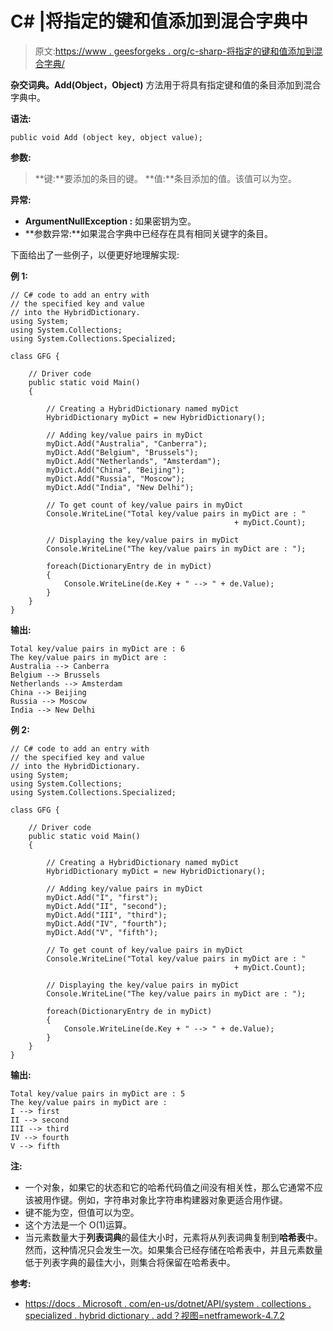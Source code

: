 # C# |将指定的键和值添加到混合字典中

> 原文:[https://www . geesforgeks . org/c-sharp-将指定的键和值添加到混合字典/](https://www.geeksforgeeks.org/c-sharp-adding-the-specified-key-and-value-into-hybriddictionary/)

**杂交词典。Add(Object，Object)** 方法用于将具有指定键和值的条目添加到混合字典中。

**语法:**

```
public void Add (object key, object value);

```

**参数:**

> **键:**要添加的条目的键。
> **值:**条目添加的值。该值可以为空。

**异常:**

*   **ArgumentNullException :** 如果密钥为空。
*   **参数异常:**如果混合字典中已经存在具有相同关键字的条目。

下面给出了一些例子，以便更好地理解实现:

**例 1:**

```
// C# code to add an entry with
// the specified key and value
// into the HybridDictionary.
using System;
using System.Collections;
using System.Collections.Specialized;

class GFG {

    // Driver code
    public static void Main()
    {

        // Creating a HybridDictionary named myDict
        HybridDictionary myDict = new HybridDictionary();

        // Adding key/value pairs in myDict
        myDict.Add("Australia", "Canberra");
        myDict.Add("Belgium", "Brussels");
        myDict.Add("Netherlands", "Amsterdam");
        myDict.Add("China", "Beijing");
        myDict.Add("Russia", "Moscow");
        myDict.Add("India", "New Delhi");

        // To get count of key/value pairs in myDict
        Console.WriteLine("Total key/value pairs in myDict are : " 
                                                  + myDict.Count);

        // Displaying the key/value pairs in myDict
        Console.WriteLine("The key/value pairs in myDict are : ");

        foreach(DictionaryEntry de in myDict)
        {
            Console.WriteLine(de.Key + " --> " + de.Value);
        }
    }
}
```

**输出:**

```
Total key/value pairs in myDict are : 6
The key/value pairs in myDict are : 
Australia --> Canberra
Belgium --> Brussels
Netherlands --> Amsterdam
China --> Beijing
Russia --> Moscow
India --> New Delhi

```

**例 2:**

```
// C# code to add an entry with
// the specified key and value
// into the HybridDictionary.
using System;
using System.Collections;
using System.Collections.Specialized;

class GFG {

    // Driver code
    public static void Main()
    {

        // Creating a HybridDictionary named myDict
        HybridDictionary myDict = new HybridDictionary();

        // Adding key/value pairs in myDict
        myDict.Add("I", "first");
        myDict.Add("II", "second");
        myDict.Add("III", "third");
        myDict.Add("IV", "fourth");
        myDict.Add("V", "fifth");

        // To get count of key/value pairs in myDict
        Console.WriteLine("Total key/value pairs in myDict are : " 
                                                  + myDict.Count);

        // Displaying the key/value pairs in myDict
        Console.WriteLine("The key/value pairs in myDict are : ");

        foreach(DictionaryEntry de in myDict)
        {
            Console.WriteLine(de.Key + " --> " + de.Value);
        }
    }
}
```

**输出:**

```
Total key/value pairs in myDict are : 5
The key/value pairs in myDict are : 
I --> first
II --> second
III --> third
IV --> fourth
V --> fifth

```

**注:**

*   一个对象，如果它的状态和它的哈希代码值之间没有相关性，那么它通常不应该被用作键。例如，字符串对象比字符串构建器对象更适合用作键。
*   键不能为空，但值可以为空。
*   这个方法是一个 O(1)运算。
*   当元素数量大于**列表词典**的最佳大小时，元素将从列表词典复制到**哈希表**中。然而，这种情况只会发生一次。如果集合已经存储在哈希表中，并且元素数量低于列表字典的最佳大小，则集合将保留在哈希表中。

**参考:**

*   [https://docs . Microsoft . com/en-us/dotnet/API/system . collections . specialized . hybrid dictionary . add？视图=netframework-4.7.2](https://docs.microsoft.com/en-us/dotnet/api/system.collections.specialized.hybriddictionary.add?view=netframework-4.7.2)